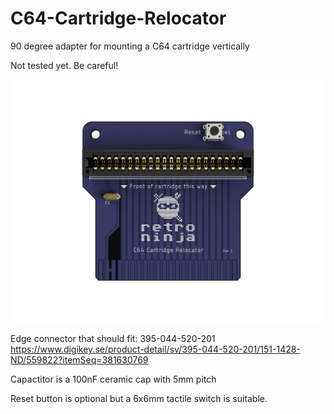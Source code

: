 # C64-Cartridge-Relocator
90 degree adapter for mounting a C64 cartridge vertically

Not tested yet. Be careful!

<img src="rev1/images/cartridge_relocator_render_top.png" alt="render" width="700"/>

Edge connector that should fit: ‎395-044-520-201‎	https://www.digikey.se/product-detail/sv/395-044-520-201/151-1428-ND/559822?itemSeq=381630769

Capactitor is a 100nF ceramic cap with 5mm pitch

Reset button is optional but a 6x6mm tactile switch is suitable.
